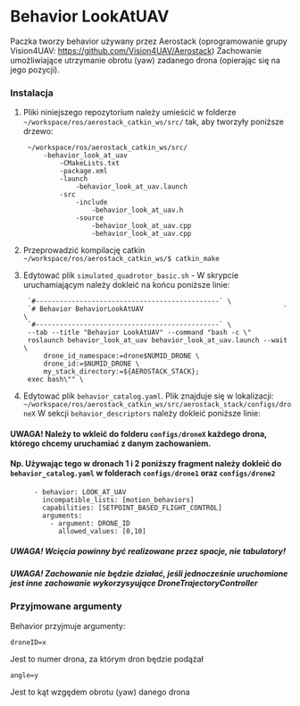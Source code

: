 # Behavior LookAtUAV
Paczka tworzy behavior używany przez Aerostack (oprogramowanie grupy Vision4UAV: https://github.com/Vision4UAV/Aerostack)
Zachowanie umożliwiające utrzymanie obrotu (yaw) zadanego drona (opierając się na jego pozycji).
### Instalacja ###
1. Pliki niniejszego repozytorium należy umieścić w folderze 
    `~/workspace/ros/aerostack_catkin_ws/src/`
    tak, aby tworzyły poniższe drzewo:
    
        ~/workspace/ros/aerostack_catkin_ws/src/
            -behavior_look_at_uav
    		    -CMakeLists.txt
                -package.xml
                -launch
                    -behavior_look_at_uav.launch
    			-src
                    -include
                        -behavior_look_at_uav.h
                    -source
                        -behavior_look_at_uav.cpp
                        -behavior_look_at_uav.cpp

2. Przeprowadzić kompilację catkin `~/workspace/ros/aerostack_catkin_ws/$ catkin_make`
3. Edytować plik `simulated_quadrotor_basic.sh` - W skrypcie uruchamiającym należy dokleić na końcu poniższe linie:
    
	    `#----------------------------------------------` \
	    `# Behavior BehaviorLookAtUAV                                   ` \
	    `#----------------------------------------------` \
	    --tab --title "Behavior LookAtUAV" --command "bash -c \"
	    roslaunch behavior_look_at_uav behavior_look_at_uav.launch --wait \
    		drone_id_namespace:=drone$NUMID_DRONE \
    		drone_id:=$NUMID_DRONE \
    		my_stack_directory:=${AEROSTACK_STACK};
    	exec bash\"" \
    
4. Edytować plik `behavior_catalog.yaml`. Plik znajduje się w lokalizacji: `~/workspace/ros/aerostack_catkin_ws/src/aerostack_stack/configs/droneX` 
    W sekcji `behavior_descriptors` należy dokleić poniższe linie:
#### UWAGA! Należy to wkleić do folderu `configs/droneX` każdego drona, którego chcemy uruchamiać z danym zachowaniem.
#### Np. Używając tego w dronach 1 i 2 poniższy fragment należy dokleić do `behavior_catalog.yaml` w folderach `configs/drone1` oraz `configs/drone2`
	    
		
          - behavior: LOOK_AT_UAV
            incompatible_lists: [motion_behaviors]
            capabilities: [SETPOINT_BASED_FLIGHT_CONTROL]
            arguments:
              - argument: DRONE_ID
                allowed_values: [0,10]
		    
				
##### UWAGA! Wcięcia powinny być realizowane przez spacje, nie tabulatory!
##### UWAGA! Zachowanie nie będzie działać, jeśli jednocześnie uruchomione jest inne zachowanie wykorzysyujące DroneTrajectoryController

### Przyjmowane argumenty ###
Behavior przyjmuje argumenty:
    
    droneID=x
    
Jest to numer drona, za którym dron będzie podążał
    
    angle=y
    
Jest to kąt wzgędem obrotu (yaw) danego drona
